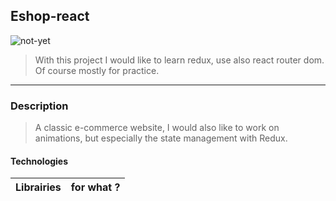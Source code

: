 ## Eshop-react
![not-yet]()
>With this project I would like to learn redux, use also react router dom. Of course mostly for practice.

---

### Description
>A classic e-commerce website, I would also like to work on animations, but especially the state management with Redux.

#### Technologies

Librairies | for what ?
-----------|------------